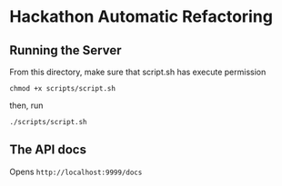 # Hackathon Automatic Refactoring


## Running the Server

From this directory, make sure that script.sh has execute permission
```
chmod +x scripts/script.sh
```
then, run 
```
./scripts/script.sh
```

## The API docs
Opens `http://localhost:9999/docs`
